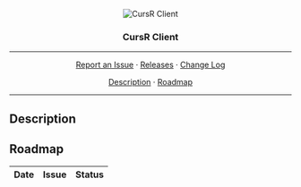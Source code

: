 <p align="center">
    <img src="res/wav.jpg" alt="CursR Client">
</p>
<h3 align="center">CursR Client</h3>
<hr>
<p align="center">
  <a href="../../issues">Report an Issue</a>
  ·
  <a href="../../releases">Releases</a>
  ·
  <a href="/CHANGELOG.md">Change Log</a>
</p>
<p align="center">
  <a href="#Description">Description</a>
  ·
  <a href="#Roadmap">Roadmap</a>
</p>
<hr>

## Description


## Roadmap
Date | Issue | Status |
:--: | ----- | ------ |
